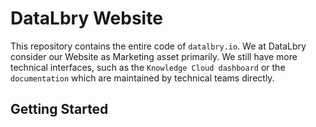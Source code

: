 # DataLbry Website
This repository contains the entire code of `datalbry.io`.
We at DataLbry consider our Website as Marketing asset primarily. 
We still have more technical interfaces, such as the `Knowledge Cloud dashboard` or the `documentation` which are maintained by technical teams directly.

## Getting Started


